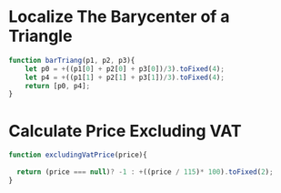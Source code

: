 # Localize The Barycenter of a Triangle
```javascript
function barTriang(p1, p2, p3){
    let p0 = +((p1[0] + p2[0] + p3[0])/3).toFixed(4);
    let p4 = +((p1[1] + p2[1] + p3[1])/3).toFixed(4);
    return [p0, p4];
}
```
# Calculate Price Excluding VAT
```javascript
function excludingVatPrice(price){
 
  return (price === null)? -1 : +((price / 115)* 100).toFixed(2);
}
```
